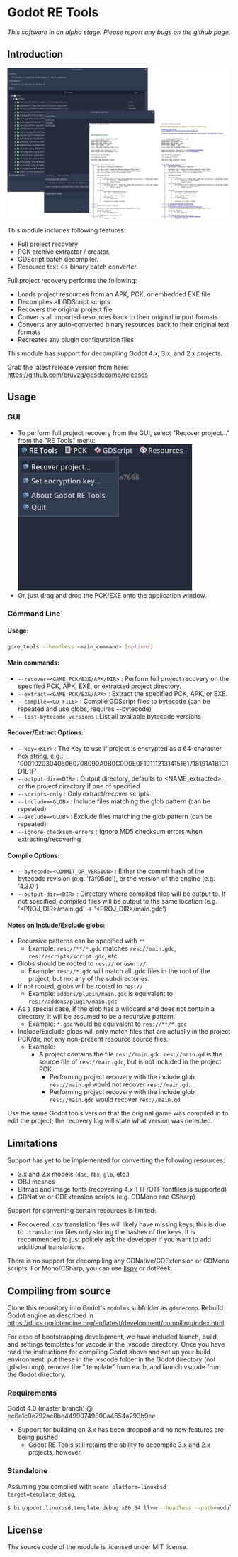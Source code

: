 # Godot RE Tools

_This software in an alpha stage. Please report any bugs on the github page._

## Introduction

![Code Screenshot](images/screenshot.png)

This module includes following features:

- Full project recovery
- PCK archive extractor / creator.
- GDScript batch decompiler.
- Resource text <-> binary batch converter.

Full project recovery performs the following:

- Loads project resources from an APK, PCK, or embedded EXE file
- Decompiles all GDScript scripts
- Recovers the original project file
- Converts all imported resources back to their original import formats
- Converts any auto-converted binary resources back to their original text formats
- Recreates any plugin configuration files

This module has support for decompiling Godot 4.x, 3.x, and 2.x projects.

Grab the latest release version from here: https://github.com/bruvzg/gdsdecomp/releases

## Usage

### GUI

- To perform full project recovery from the GUI, select "Recover project..." from the "RE Tools" menu:
  ![Menu screenshot](images/recovery_gui.png)
- Or, just drag and drop the PCK/EXE onto the application window.

### Command Line

#### Usage:

```bash
gdre_tools --headless <main_command> [options]
```

#### Main commands:

- `--recover=<GAME_PCK/EXE/APK/DIR>` : Perform full project recovery on the specified PCK, APK, EXE, or extracted project directory.
- `--extract=<GAME_PCK/EXE/APK>` : Extract the specified PCK, APK, or EXE.
- `--compile=<GD_FILE>` : Compile GDScript files to bytecode (can be repeated and use globs, requires --bytecode)
- `--list-bytecode-versions` : List all available bytecode versions

#### Recover/Extract Options:

- `--key=<KEY>` : The Key to use if project is encrypted as a 64-character hex string, e.g.: '000102030405060708090A0B0C0D0E0F101112131415161718191A1B1C1D1E1F'
- `--output-dir=<DIR>` : Output directory, defaults to <NAME_extracted>, or the project directory if one of specified
- `--scripts-only` : Only extract/recover scripts
- `--include=<GLOB>` : Include files matching the glob pattern (can be repeated)
- `--exclude=<GLOB>` : Exclude files matching the glob pattern (can be repeated)
- `--ignore-checksum-errors` : Ignore MD5 checksum errors when extracting/recovering

#### Compile Options:

- `--bytecode=<COMMIT_OR_VERSION>` : Either the commit hash of the bytecode revision (e.g. 'f3f05dc'), or the version of the engine (e.g. '4.3.0')
- `--output-dir=<DIR>` : Directory where compiled files will be output to. If not specified, compiled files will be output to the same location (e.g. '<PROJ_DIR>/main.gd' -> '<PROJ_DIR>/main.gdc')

#### Notes on Include/Exclude globs:

- Recursive patterns can be specified with `**`
  - Example: `res://**/*.gdc` matches `res://main.gdc`, `res://scripts/script.gdc`, etc.
- Globs should be rooted to `res://` or `user://`
  - Example: `res://*.gdc` will match all .gdc files in the root of the project, but not any of the subdirectories.
- If not rooted, globs will be rooted to `res://`
  - Example: `addons/plugin/main.gdc` is equivalent to `res://addons/plugin/main.gdc`
- As a special case, if the glob has a wildcard and does not contain a directory, it will be assumed to be a recursive pattern.
  - Example: `*.gdc` would be equivalent to `res://**/*.gdc`
- Include/Exclude globs will only match files that are actually in the project PCK/dir, not any non-present resource source files.
  - Example:
    - A project contains the file `res://main.gdc`. `res://main.gd` is the source file of `res://main.gdc`, but is not included in the project PCK.
      - Performing project recovery with the include glob `res://main.gd` would not recover `res://main.gd`.
      - Performing project recovery with the include glob `res://main.gdc` would recover `res://main.gd`

Use the same Godot tools version that the original game was compiled in to edit the project; the recovery log will state what version was detected.

## Limitations

Support has yet to be implemented for converting the following resources:

- 3.x and 2.x models (`dae`, `fbx`, `glb`, etc.)
- OBJ meshes
- Bitmap and image fonts (recovering 4.x TTF/OTF fontfiles is supported)
- GDNative or GDExtension scripts (e.g. GDMono and CSharp)

Support for converting certain resources is limited:

- Recovered .csv translation files will likely have missing keys; this is due to `.translation` files only storing the hashes of the keys. It is recommended to just politely ask the developer if you want to add additional translations.

There is no support for decompiling any GDNative/GDExtension or GDMono scripts. For Mono/CSharp, you can use [Ilspy](https://github.com/icsharpcode/ILSpy) or dotPeek.

## Compiling from source

Clone this repository into Godot's `modules` subfolder as `gdsdecomp`.
Rebuild Godot engine as described in https://docs.godotengine.org/en/latest/development/compiling/index.html.

For ease of bootstrapping development, we have included launch, build, and settings templates for vscode in the .vscode directory. Once you have read the instructions for compiling Godot above and set up your build environment: put these in the .vscode folder in the Godot directory (not gdsdecomp), remove the ".template" from each, and launch vscode from the Godot directory.

### Requirements

Godot 4.0 (master branch) @ ec6a1c0e792ac8be44990749800a4654a293b9ee



- Support for building on 3.x has been dropped and no new features are being pushed
  - Godot RE Tools still retains the ability to decompile 3.x and 2.x projects, however.

### Standalone

Assuming you compiled with `scons platform=linuxbsd target=template_debug`,

```bash
$ bin/godot.linuxbsd.template_debug.x86_64.llvm --headless --path=modules/gdsdecomp/standalone --recover=<pck/apk/exe>
```

## License

The source code of the module is licensed under MIT license.
